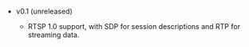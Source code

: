 * v0.1 (unreleased)

    - RTSP 1.0 support, with SDP for session descriptions and RTP for streaming
      data.

